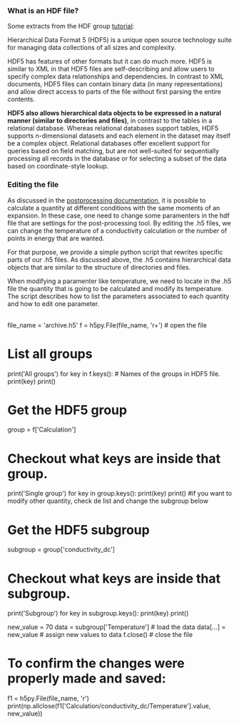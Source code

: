 ### What is an HDF file?

Some extracts from the HDF group [tutorial][1]:

Hierarchical Data Format 5 (HDF5) is a unique open source technology suite for managing data collections of all sizes and complexity.

HDF5 has features of other formats but it can do much more. HDF5 is similar to XML in that HDF5 files are self-describing and allow users to specify complex data relationships and dependencies. In contrast to XML documents, HDF5 files can contain binary data (in many representations) and allow direct access to parts of the file without first parsing the entire contents.

**HDF5 also allows hierarchical data objects to be expressed in a natural manner (similar to directories and files)**, in contrast to the tables in a relational database. Whereas relational databases support tables, HDF5 supports n-dimensional datasets and each element in the dataset may itself be a complex object. Relational databases offer excellent support for queries based on field matching, but are not well-suited for sequentially processing all records in the database or for selecting a subset of the data based on coordinate-style lookup.

### Editing the file

As discussed in the [postprocessing documentation][2], it is possible to calculate a quantity at different conditions with the same moments of an expansion. In these case, one need to change some paramenters in the hdf file that are settings for the post-processing tool. By editing the .h5 files, we can change the temperature of a conductivity calculation or the number of points in energy that are wanted.

For that purpose, we provide a simple python script that rewrites specific parts of our .h5 files. As discussed above, the .h5 contains hierarchical data objects that are similar to the structure of directories and files.

When modifying a paramenter like temperature, we need to locate in the .h5 file the quantity that is going to be calculated and modify its temperature. The script describes how to list the parameters associated to each quantity and how to edit one parameter.

<br />file_name = 'archive.h5'
f = h5py.File(file_name, 'r+')     # open the file

# List all groups
print('All groups')
for key in f.keys():  # Names of the groups in HDF5 file.
    print(key)
print()

# Get the HDF5 group
group = f['Calculation']

# Checkout what keys are inside that group.
print('Single group')
for key in group.keys():
    print(key)
print()
#if you want to modify other quantity, check de list and change the subgroup below
# Get the HDF5 subgroup
subgroup = group['conductivity_dc']

# Checkout what keys are inside that subgroup.
print('Subgroup')
for key in subgroup.keys():
    print(key)
print()

new_value = 70
data = subgroup['Temperature']  # load the data
data[...] = new_value  # assign new values to data
f.close()  # close the file

# To confirm the changes were properly made and saved:

f1 = h5py.File(file_name, 'r')
print(np.allclose(f1['Calculation/conductivity_dc/Temperature'].value, new_value))

[1]: https://support.hdfgroup.org/HDF5/Tutor/HDF5Intro.pdf
[2]: https://quantum-kite.com/post-processing-tool/
